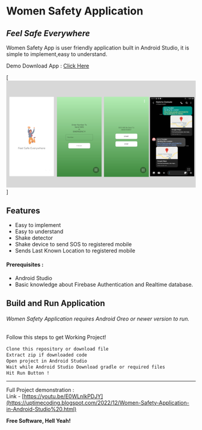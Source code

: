 # Women Safety Application
## _Feel Safe Everywhere_


Women Safety App is user friendly application built in Android Studio,
it is simple to implement,easy to understand.

Demo Download App : [Click Here]([https://diplomagraduate.blogspot.com/2021/08/women-safety-applicatino-in-android.html](https://uptimecoding.blogspot.com/2022/12/Women-Safety-Application-in-Android-Studio%20.html))

[<img src="media/womenSafety.png" />]





## Features

- Easy to implement
- Easy to understand
- Shake detector
- Shake device to send SOS to registered mobile
- Sends Last Known Location to registered mobile

#### Prerequisites :
- Android Studio
- Basic knowledge about Firebase Authentication and Realtime database.
## Build and Run Application

###### Women Safety Application requires Android Oreo or newer version to run.
Follow this steps to get Working Project!
```
Clone this repository or download file
Extract zip if downloaded code
Open project in Android Studio
Wait while Android Studio Download gradle or required files
Hit Run Button !
```

------------

Full Project demonstration  :<br>
Link - [https://youtu.be/E0WLnlkPDJY](https://uptimecoding.blogspot.com/2022/12/Women-Safety-Application-in-Android-Studio%20.html)

**Free Software, Hell Yeah!**

[//]: # (These are reference links used in the body of this note and get stripped out when the markdown processor does its job. There is no need to format nicely because it shouldn't be seen. Thanks SO - http://stackoverflow.com/questions/4823468/store-comments-in-markdown-syntax)

   
